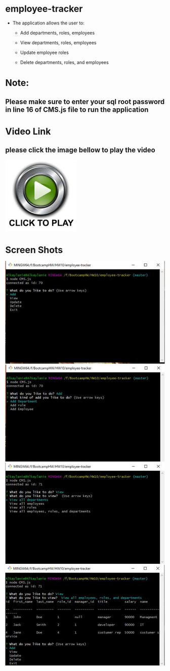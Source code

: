 # employee-tracker

- The application allows the user to:
  
  * Add departments, roles, employees

  * View departments, roles, employees

  * Update employee roles

  * Delete departments, roles, and employees


 # Note: 
 ## Please make sure to enter your sql root password in line 16 of CMS.js file to run the application

  # Video Link
  ## please click the image bellow to play the video
  [![Watch the video](/screenShots/clickToPlay.jpg)](https://drive.google.com/file/d/1BCq5ByWpLAXKaTOlIYyRIToPSFyakVc2/view)

  # Screen Shots

  ![screenShot1](/screenShots/screenShot1.JPG)
  ![screenShot2](/screenShots/screenShot2.JPG)
  ![screenShot3](/screenShots/screenShot3.JPG)
  ![screenShot4](/screenShots/screenShot4.JPG)
